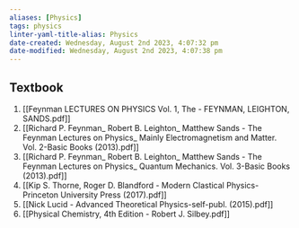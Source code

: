 ```yaml
---
aliases: [Physics]
tags: physics 
linter-yaml-title-alias: Physics
date-created: Wednesday, August 2nd 2023, 4:07:32 pm
date-modified: Wednesday, August 2nd 2023, 4:07:38 pm
---
```


## Textbook

1. [[Feynman LECTURES ON PHYSICS Vol. 1, The - FEYNMAN, LEIGHTON, SANDS.pdf]]
2. [[Richard P. Feynman_ Robert B. Leighton_ Matthew Sands - The Feynman Lectures on Physics_ Mainly Electromagnetism and Matter. Vol. 2-Basic Books (2013).pdf]]
3. [[Richard P. Feynman_ Robert B. Leighton_ Matthew Sands - The Feynman Lectures on Physics_ Quantum Mechanics. Vol. 3-Basic Books (2013).pdf]]
4. [[Kip S. Thorne, Roger D. Blandford - Modern Clastical Physics-Princeton University Press (2017).pdf]]
5. [[Nick Lucid - Advanced Theoretical Physics-self-publ. (2015).pdf]]
6. [[Physical Chemistry, 4th Edition - Robert J. Silbey.pdf]]